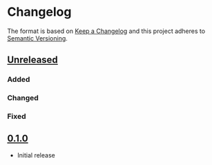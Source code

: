 # Changelog

The format is based on [Keep a Changelog](https://keepachangelog.com/en/1.0.0/)
and this project adheres to [Semantic Versioning](https://semver.org/spec/v2.0.0.html).

## [Unreleased]

### Added

### Changed

### Fixed

## [0.1.0]
- Initial release

[Unreleased]: https://github.com/probe-rs/probe-rs/compare/v0.1.0...master
[0.1.0]: https://github.com/probe-rs/probe-rs/releases/tag/v0.1.0